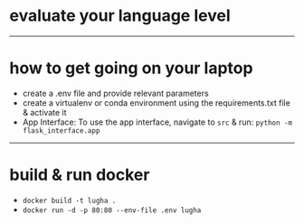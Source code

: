 # evaluate your language level

----

# how to get going on your laptop

- create a .env file and provide relevant parameters
- create a virtualenv or conda environment using the requirements.txt file & activate it
- App Interface: To use the app interface, navigate to `src` & run: `python -m flask_interface.app`

----

# build & run docker

- `docker build -t lugha .`
- `docker run -d -p 80:80 --env-file .env lugha`
